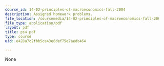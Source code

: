 ```yaml
---
course_id: 14-02-principles-of-macroeconomics-fall-2004
description: Assigned homework problems.
file_location: /coursemedia/14-02-principles-of-macroeconomics-fall-2004/e428a7c2fbb5ce43e6def75e7aedb464_ps4.pdf
file_type: application/pdf
layout: pdf
title: ps4.pdf
type: course
uid: e428a7c2fbb5ce43e6def75e7aedb464

---
```

None